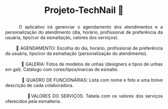  <h1 align="center">
 <p> Projeto-TechNail 💅 </p> 
 </h1>
 

<p align="justify">&nbsp;&nbsp;&nbsp;&nbsp; O aplicativo irá gerenciar o agendamento dos atendimentos e a personalização do atendimento (dia, horário, profissional de preferência da usuária, tipo/cor da esmaltação, valores dos serviços). <br>
<br>
&nbsp;&nbsp;&nbsp;&nbsp;&nbsp;&nbsp;&nbsp; 💟 AGENDAMENTO: Escolha do dia, horário, profissional de preferência da usuária, tipo/cor da esmaltação (personalização do atendimento). <br>
<br>
&nbsp;&nbsp;&nbsp;&nbsp;&nbsp;&nbsp;&nbsp;&nbsp;&nbsp;&nbsp;&nbsp; 💟 GALERIA: Fotos de modelos de unhas (designers e tipos de unhas em gel). Catálogo com cores/tipos/marcas de esmalte. <br>
<br>
&nbsp;&nbsp;&nbsp;&nbsp;&nbsp;&nbsp;&nbsp;&nbsp;&nbsp;&nbsp;&nbsp; 💟 QUADRO DE FUNCIONÁRIAS: Lista com nome e foto e uma breve descrição de cada colaboradora. <br>
<br>
&nbsp;&nbsp;&nbsp;&nbsp;&nbsp;&nbsp;&nbsp;&nbsp;&nbsp;&nbsp;&nbsp; 💟VALORES DO SERVIÇOS: Tabela com os valores dos serviços oferecidos pela esmalteria. 

</p>
